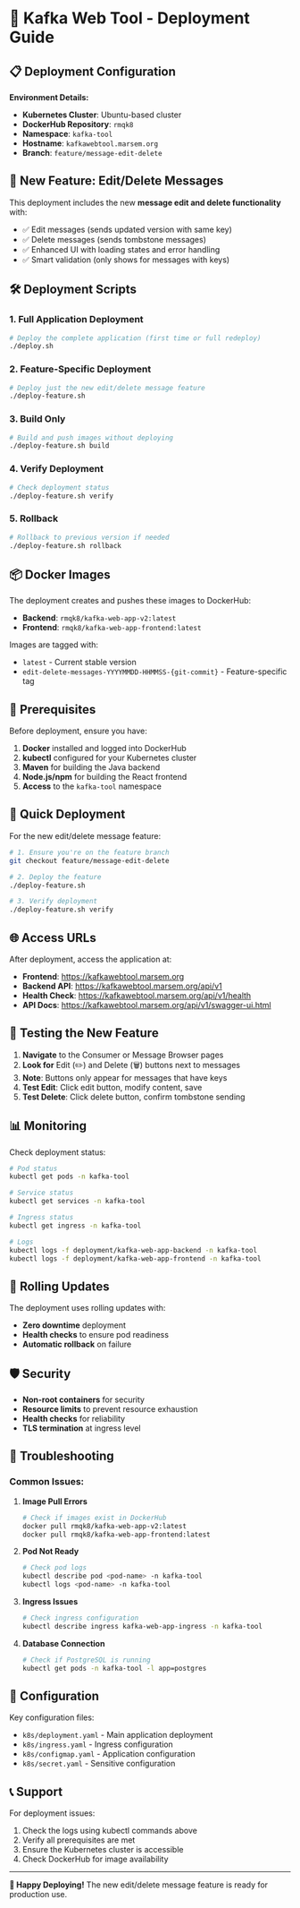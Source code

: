 # 🚀 Kafka Web Tool - Deployment Guide

## 📋 Deployment Configuration

**Environment Details:**
- **Kubernetes Cluster**: Ubuntu-based cluster
- **DockerHub Repository**: `rmqk8`
- **Namespace**: `kafka-tool`
- **Hostname**: `kafkawebtool.marsem.org`
- **Branch**: `feature/message-edit-delete`

## 🎯 New Feature: Edit/Delete Messages

This deployment includes the new **message edit and delete functionality** with:
- ✅ Edit messages (sends updated version with same key)
- ✅ Delete messages (sends tombstone messages)
- ✅ Enhanced UI with loading states and error handling
- ✅ Smart validation (only shows for messages with keys)

## 🛠️ Deployment Scripts

### 1. Full Application Deployment
```bash
# Deploy the complete application (first time or full redeploy)
./deploy.sh
```

### 2. Feature-Specific Deployment
```bash
# Deploy just the new edit/delete message feature
./deploy-feature.sh
```

### 3. Build Only
```bash
# Build and push images without deploying
./deploy-feature.sh build
```

### 4. Verify Deployment
```bash
# Check deployment status
./deploy-feature.sh verify
```

### 5. Rollback
```bash
# Rollback to previous version if needed
./deploy-feature.sh rollback
```

## 📦 Docker Images

The deployment creates and pushes these images to DockerHub:

- **Backend**: `rmqk8/kafka-web-app-v2:latest`
- **Frontend**: `rmqk8/kafka-web-app-frontend:latest`

Images are tagged with:
- `latest` - Current stable version
- `edit-delete-messages-YYYYMMDD-HHMMSS-{git-commit}` - Feature-specific tag

## 🔧 Prerequisites

Before deployment, ensure you have:

1. **Docker** installed and logged into DockerHub
2. **kubectl** configured for your Kubernetes cluster
3. **Maven** for building the Java backend
4. **Node.js/npm** for building the React frontend
5. **Access** to the `kafka-tool` namespace

## 🚀 Quick Deployment

For the new edit/delete message feature:

```bash
# 1. Ensure you're on the feature branch
git checkout feature/message-edit-delete

# 2. Deploy the feature
./deploy-feature.sh

# 3. Verify deployment
./deploy-feature.sh verify
```

## 🌐 Access URLs

After deployment, access the application at:

- **Frontend**: https://kafkawebtool.marsem.org
- **Backend API**: https://kafkawebtool.marsem.org/api/v1
- **Health Check**: https://kafkawebtool.marsem.org/api/v1/health
- **API Docs**: https://kafkawebtool.marsem.org/api/v1/swagger-ui.html

## 🧪 Testing the New Feature

1. **Navigate** to the Consumer or Message Browser pages
2. **Look for** Edit (✏️) and Delete (🗑️) buttons next to messages
3. **Note**: Buttons only appear for messages that have keys
4. **Test Edit**: Click edit button, modify content, save
5. **Test Delete**: Click delete button, confirm tombstone sending

## 📊 Monitoring

Check deployment status:

```bash
# Pod status
kubectl get pods -n kafka-tool

# Service status
kubectl get services -n kafka-tool

# Ingress status
kubectl get ingress -n kafka-tool

# Logs
kubectl logs -f deployment/kafka-web-app-backend -n kafka-tool
kubectl logs -f deployment/kafka-web-app-frontend -n kafka-tool
```

## 🔄 Rolling Updates

The deployment uses rolling updates with:
- **Zero downtime** deployment
- **Health checks** to ensure pod readiness
- **Automatic rollback** on failure

## 🛡️ Security

- **Non-root containers** for security
- **Resource limits** to prevent resource exhaustion
- **Health checks** for reliability
- **TLS termination** at ingress level

## 📝 Troubleshooting

### Common Issues:

1. **Image Pull Errors**
   ```bash
   # Check if images exist in DockerHub
   docker pull rmqk8/kafka-web-app-v2:latest
   docker pull rmqk8/kafka-web-app-frontend:latest
   ```

2. **Pod Not Ready**
   ```bash
   # Check pod logs
   kubectl describe pod <pod-name> -n kafka-tool
   kubectl logs <pod-name> -n kafka-tool
   ```

3. **Ingress Issues**
   ```bash
   # Check ingress configuration
   kubectl describe ingress kafka-web-app-ingress -n kafka-tool
   ```

4. **Database Connection**
   ```bash
   # Check if PostgreSQL is running
   kubectl get pods -n kafka-tool -l app=postgres
   ```

## 🔧 Configuration

Key configuration files:
- `k8s/deployment.yaml` - Main application deployment
- `k8s/ingress.yaml` - Ingress configuration
- `k8s/configmap.yaml` - Application configuration
- `k8s/secret.yaml` - Sensitive configuration

## 📞 Support

For deployment issues:
1. Check the logs using kubectl commands above
2. Verify all prerequisites are met
3. Ensure the Kubernetes cluster is accessible
4. Check DockerHub for image availability

---

**🎉 Happy Deploying!** The new edit/delete message feature is ready for production use.
